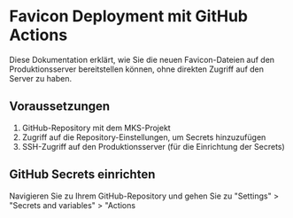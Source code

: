 # Favicon Deployment mit GitHub Actions

Diese Dokumentation erklärt, wie Sie die neuen Favicon-Dateien auf den Produktionsserver bereitstellen können, ohne direkten Zugriff auf den Server zu haben.

## Voraussetzungen

1. GitHub-Repository mit dem MKS-Projekt
2. Zugriff auf die Repository-Einstellungen, um Secrets hinzuzufügen
3. SSH-Zugriff auf den Produktionsserver (für die Einrichtung der Secrets)

## GitHub Secrets einrichten

Navigieren Sie zu Ihrem GitHub-Repository und gehen Sie zu "Settings" > "Secrets and variables" > "Actions